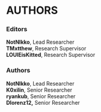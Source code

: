 # AUTHORS

### Editors

**NotNlkko**, Lead Researcher\
**TMxtthew**, Research Supervisor\
**LOUIEisKitted**, Research Supervisor

### Authors

**NotNlkko**, Lead Researcher\
**K0xilin**, Senior Researcher\
**ryankub**, Senior Researcher\
**Dlorenz12,** Senior Researcher
